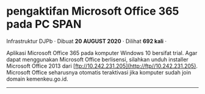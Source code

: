 pengaktifan Microsoft Office 365 pada PC SPAN
=============================================

Infrastruktur DJPb · Dibuat **20 AUGUST 2020** · Dilihat **692 kali** ·

Aplikasi Microsoft Office 365 pada komputer Windows 10 bersifat trial. Agar dapat menggunakan Microsoft Office berlisensi, silahkan unduh installer Microsoft Office 2013 dari [ftp://10.242.231.205](http://ftp//10.242.231.205).  
Microsoft Office seharusnya otomatis teraktivasi jika komputer sudah join domain kemenkeu.go.id.  

  
  
  

* * *